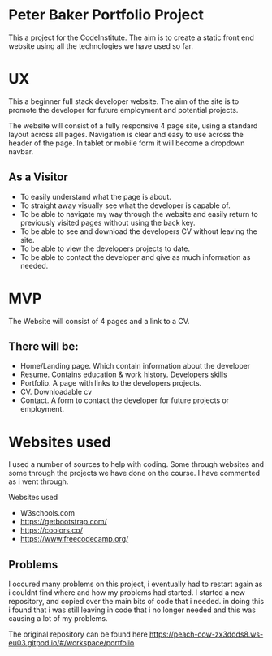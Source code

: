 # Peter Baker Portfolio Project

This a project for the CodeInstitute. The aim is to create a static front end website using all the technologies we have used so far.

# UX

This a beginner full stack developer website. The aim of the site is to promote the developer for future employment and potential projects.

The website will consist of a fully responsive 4 page site, using a standard layout across all pages. Navigation is clear and easy to use across the header of the page. In tablet or mobile form it will become a dropdown navbar. 

## As a Visitor

- To easily understand what the page is about.
- To straight away visually see what the developer is capable of.
- To be able to navigate my way through the website and easily return to previously visited pages without using the back key.
- To be able to see and download the developers CV without leaving the site.
- To be able to view the developers projects to date.
- To be able to contact the developer and give as much information as needed.

# MVP

The Website will consist of 4 pages and a link to a CV.

## There will be:

- Home/Landing page. Which contain information about the developer
- Resume. Contains education & work history. Developers skills
- Portfolio. A page with links to the developers projects. 
- CV. Downloadable cv 
- Contact. A form to contact the developer for future projects or employment.

# Websites used 

I used a number of sources to help with coding. Some through websites and some through the projects we have done on the course. I have commented as i went through.

Websites used

- W3schools.com
- https://getbootstrap.com/
- https://coolors.co/
- https://www.freecodecamp.org/

## Problems

I occured many problems on this project, i eventually had to restart again as i couldnt find where and how my problems had started. I started a new repository, and copied over the main bits of code that i needed. in doing this i found that i was still leaving in code that i no longer needed and this was causing a lot of my problems.

The original repository can be found here https://peach-cow-zx3ddds8.ws-eu03.gitpod.io/#/workspace/portfolio